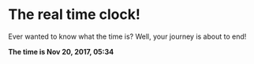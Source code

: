 # The real time clock!

Ever wanted to know what the time is? Well, your journey is about to end!

**The time is Nov 20, 2017, 05:34**